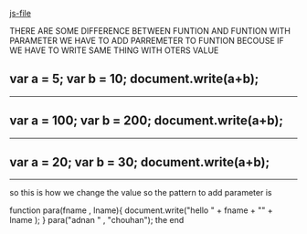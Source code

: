 [js-file](/Js/22-function-with-paramiters.js)

THERE ARE SOME DIFFERENCE BETWEEN FUNTION AND FUNTION WITH PARAMETER WE HAVE TO ADD PARREMETER TO FUNTION BECOUSE IF WE HAVE TO WRITE SAME THING WITH OTERS VALUE

var a = 5;
var b = 10;
 document.write(a+b);
 ---
 ---
 var a = 100;
var b = 200;
 document.write(a+b);
 ---
 ---
 var a = 20;
var b = 30;
 document.write(a+b);
 ---
 ---
so this is how we change the value so the pattern to add parameter is

function para(fname , lname){
     document.write("hello  " + fname + "" + lname );
}
para("adnan  " , "chouhan");
the end